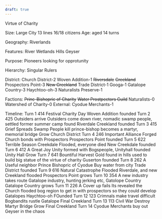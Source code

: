 ```yaml
---
draft: true
---
```

Virtue of Charity

Size: Large City 13 lines 16/18 citizens
Age: aged 14 turns

Geography: Riverlands

Features: River
Wetlands
Hills
Geyser

Purpose:
Pioneers looking for opprotunity

Hierarchy:
Singular Rulers

District: 
Church District-2
Woven Addition-1
~~Riversdale~~
~~Creekland~~
Prospectors Point-3
~~New Creekland~~
Trade District-1
Googa-1
Gatalope Country-3
Haychtoo-oh-3
Naturalists Preserve-1

Factions:
~~Princ-Bishopric of Charity~~
~~Water Prostpectors Guild~~
Naturalists-0
Watershed of Charity-0
External:
Cyodue Merchants-1

Timeline:
Turn 1
414 Festival
Charity Day
Woven Addition founded
Turn 2
425 Outsiders arrive
Outsiders come down river, nomadic swamp people, settled former summer camp found Riverdale
Creekland founded
Turn 3
415 Grief Spreads
Swamp People kill prince-bishop becomes a martyr, memorial bridge
Grow Church District
Turn 4
246 Important Alliance Forged
Church bonds with Prospectors
Prospectors Point founded
Turn 5
622 Terrible Season
Creekdale Flooded, everyone died
New Creekdale founded
Turn 6
412 A Great Joy
Unity formed with Bogspeople, Unityhall founded
Unity Hall Grow
Turn 7
641 Bountiful Harvest
Gold found in hills used to build big statue of the virtue of charity
Guserton founded
Turn 8
262 A Useful neighbor
Prince Bishopric of Cyodue Buy water from city
Trade District founded
Turn 9
616 Natural Catastrophe
Flooded Riverdale, and new Creekland flooded
Prospectors Point grows
Turn 10
354 A new industry takes route
Gatalope industry, hunting jerking etc, Gatolope Country
Gatalope Country grows
Turn 11
226 A Cover up fails
Its revealed the Church flooded bog region to get in with prospectors so they could develop Gatalopes
Haychtoo-oh FOunded
Turn 12
123 Crimnals make travel difficult
Bogbandits rustle Gatalope
Final Creekland
Turn 13
113 Civil War
Destroy Martyr Bridge
Grow Final Creekland
Turn 14
Cyodue Merchants buy out Geyser in the chaos